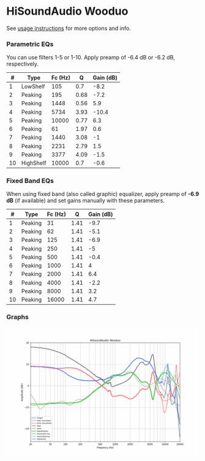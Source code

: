 # HiSoundAudio Wooduo
See [usage instructions](https://github.com/jaakkopasanen/AutoEq#usage) for more options and info.

### Parametric EQs
You can use filters 1-5 or 1-10. Apply preamp of -6.4 dB or -6.2 dB, respectively.

|   # | Type      |   Fc (Hz) |    Q |   Gain (dB) |
|-----|-----------|-----------|------|-------------|
|   1 | LowShelf  |       105 | 0.7  |        -8.2 |
|   2 | Peaking   |       195 | 0.68 |        -7.2 |
|   3 | Peaking   |      1448 | 0.56 |         5.9 |
|   4 | Peaking   |      5734 | 3.93 |       -10.4 |
|   5 | Peaking   |     10000 | 0.77 |         6.3 |
|   6 | Peaking   |        61 | 1.97 |         0.6 |
|   7 | Peaking   |      1440 | 3.08 |        -1   |
|   8 | Peaking   |      2231 | 2.79 |         1.5 |
|   9 | Peaking   |      3377 | 4.09 |        -1.5 |
|  10 | HighShelf |     10000 | 0.7  |        -0.6 |

### Fixed Band EQs
When using fixed band (also called graphic) equalizer, apply preamp of **-6.9 dB** (if available) and set gains manually with these parameters.

|   # | Type    |   Fc (Hz) |    Q |   Gain (dB) |
|-----|---------|-----------|------|-------------|
|   1 | Peaking |        31 | 1.41 |        -9.7 |
|   2 | Peaking |        62 | 1.41 |        -5.1 |
|   3 | Peaking |       125 | 1.41 |        -6.9 |
|   4 | Peaking |       250 | 1.41 |        -5   |
|   5 | Peaking |       500 | 1.41 |        -0.4 |
|   6 | Peaking |      1000 | 1.41 |         4   |
|   7 | Peaking |      2000 | 1.41 |         6.4 |
|   8 | Peaking |      4000 | 1.41 |        -2.2 |
|   9 | Peaking |      8000 | 1.41 |         3.2 |
|  10 | Peaking |     16000 | 1.41 |         4.7 |

### Graphs
![](./HiSoundAudio%20Wooduo.png)
